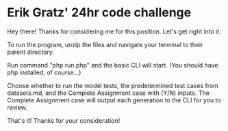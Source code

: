 # Erik Gratz' 24hr code challenge

Hey there! Thanks for considering me for this position. 
Let's get right into it.

To run the program, unzip the files and navigate your 
terminal to their parent directory.

Run command "php run.php" and the basic CLI will start. 
(You should have php installed, of course...)

Choose whether to run the model tests, 
the predetermined test cases from datasets.md, 
and the Complete Assignment case with (Y/N) inputs.
The Complete Assignment case will output each generation 
to the CLI for you to review.

That's it! Thanks for your consideration!